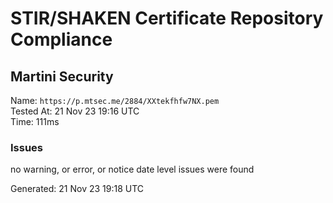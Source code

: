 # STIR/SHAKEN Certificate Repository Compliance

## Martini Security

Name: `https://p.mtsec.me/2884/XXtekfhfw7NX.pem`\
Tested At: 21 Nov 23 19:16 UTC\
Time: 111ms

### Issues

no warning, or error, or notice date level issues were found

Generated: 21 Nov 23 19:18 UTC